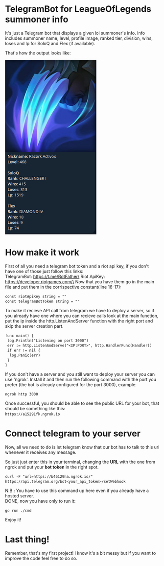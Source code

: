 # TelegramBot for LeagueOfLegends summoner info

It's just a Telegram bot that displays a given lol summoner's info.
Info includes summoner name, level, profile image, ranked tier, division, wins, loses and lp for SoloQ and Flex (if available).

That's how the output looks like:

![alt text](/BotShowCase.png)

# How make it work

First of all you need a telegram bot token and a riot api key, if you don't have one of those just follow this links:\
TelegramBot: https://t.me/BotFather\
Riot ApiKey: https://developer.riotgames.com/\
Now that you have them go in the main file and put them in the corrispective constant(line 16-17):
```
const riotApiKey string = ""
const telegramBotToken string = ""
```
To make it recieve API call from telegram we have to deploy a server, so if you already have one where you can recieve calls look at the main function, put the ip inside the http.ListenAndServer function with the right port and skip the server creation part.

```
func main() {
 log.Println("Listening on port 3000")
 err := http.ListenAndServe("<IP:PORT>", http.HandlerFunc(Handler))
 if err != nil {
  log.Panic(err)
 }
}
```

If you don't have a server and you still want to deploy your server you can use 'ngrok'.
Install it and then run the following command with the port you prefer (the bot is already configured for the port 3000), example:

```
ngrok http 3000
```

Once successful, you should be able to see the public URL for your bot,
that should be something like this: \
`https://a15291fk.ngrok.io`

# Connect telegram to your server

Now, all we need to do is let telegram know that our bot has to talk to this url whenever it receives any message.

So just just enter this in your terminal, changing the **URL** with the one from ngrok and put your **bot token** in the right spot.

```
curl -F "url=https://b46129ha.ngrok.io/"  https://api.telegram.org/bot<your_api_token>/setWebhook
```

N.B.: You have to use this command up here even if you already have a hosted server. \
DONE, now you have only to run it:
```
go run ./cmd 
```
Enjoy it!

# Last thing!

Remember, that's my first project! I know it's a bit messy but if you want to improve the code feel free to do so.
